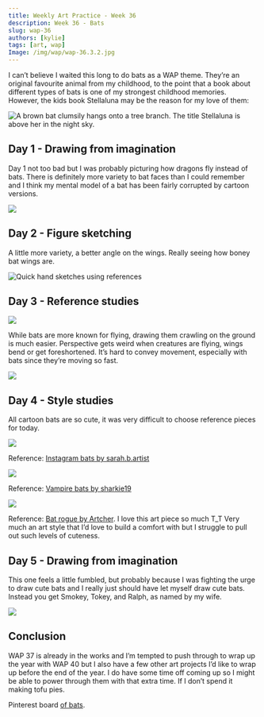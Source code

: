 ```yaml
---
title: Weekly Art Practice - Week 36
description: Week 36 - Bats
slug: wap-36
authors: [kylie]
tags: [art, wap]
Image: /img/wap/wap-36.3.2.jpg
---
```


I can’t believe I waited this long to do bats as a WAP theme. They’re an original favourite animal from my childhood, to the point that a book about different types of bats is one of my strongest childhood memories. However, the kids book Stellaluna may be the reason for my love of them:

![A brown bat clumsily hangs onto a tree branch. The title Stellaluna is above her in the night sky.](/img/stellaluna.jpg)

## Day 1 - Drawing from imagination

Day 1 not too bad but I was probably picturing how dragons fly instead of bats. There is definitely more variety to bat faces than I could remember and I think my mental model of a bat has been fairly corrupted by cartoon versions.

![](/img/wap/wap-36.1.jpg)

<!--truncate-->

## Day 2 - Figure sketching

A little more variety, a better angle on the wings. Really seeing how boney bat wings are.

![Quick hand sketches using references](/img/wap/wap-36.2.jpg)

## Day 3 - Reference studies

![](/img/wap/wap-36.3.1.jpg)

While bats are more known for flying, drawing them crawling on the ground is much easier. Perspective gets weird when creatures are flying, wings bend or get foreshortened. It’s hard to convey movement, especially with bats since they’re moving so fast.

![](/img/wap/wap-36.3.2.jpg)

## Day 4 - Style studies

All cartoon bats are so cute, it was very difficult to choose reference pieces for today.

![](/img/wap/wap-36.4.1.jpg)

Reference: [Instagram bats by sarah.b.artist](https://www.instagram.com/p/CKgRLO5DwID/#)

![](/img/wap/wap-36.4.2.jpg)

Reference: [Vampire bats by sharkie19](https://www.deviantart.com/sharkie19/art/Vampire-Bats-503728080)

![](/img/wap/wap-36.4.3.jpg)

Reference: [Bat rogue by Artcher](https://www.inprnt.com/gallery/artcher/bat-rogue/). I love this art piece so much T_T Very much an art style that I’d love to build a comfort with but I struggle to pull out such levels of cuteness.

## Day 5 - Drawing from imagination

This one feels a little fumbled, but probably because I was fighting the urge to draw cute bats and I really just should have let myself draw cute bats. Instead you get Smokey, Tokey, and Ralph, as named by my wife.

![](/img/wap/wap-36.5.jpg)

## Conclusion

WAP 37 is already in the works and I’m tempted to push through to wrap up the year with WAP 40 but I also have a few other art projects I’d like to wrap up before the end of the year. I do have some time off coming up so I might be able to power through them with that extra time. If I don’t spend it making tofu pies.

Pinterest board [of bats](https://ca.pinterest.com/maeanu3639/wap-bat/).
